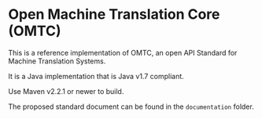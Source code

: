 Open Machine Translation Core (OMTC)
====================================

This is a reference implementation of OMTC, an open API Standard for Machine Translation Systems.

It is a Java implementation that is Java v1.7 compliant.

Use Maven v2.2.1 or newer to build.

The proposed standard document can be found in the `documentation` folder.
